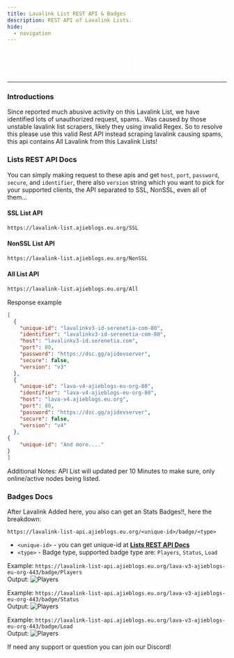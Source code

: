 ```yaml
---
title: Lavalink List REST API & Badges
description: REST API of Lavalink Lists.
hide:
  - navigation
---
```


<h1 style="font-family:Gotham SSm A;font-size: 2.0em;font-weight: 800;line-height:1.1;color: white;">Lavalink List REST API & Badges</h1>

<!-- inject image ad -->
<div data-ea-style="stickybox" class="dark horizontal" data-ea-publisher="darrennathanaelcom" data-ea-type="image"></div>

---

### Introductions

Since reported much abusive activity on this Lavalink List, we have identified lots of unauthorized request, spams.. Was caused by those unstable lavalink list scrapers, likely they using invalid Regex. So to resolve this please use this valid Rest API instead scraping lavalink causing spams, this api contains All Lavalink from this Lavalink Lists!

### Lists REST API Docs

You can simply making request to these apis and get ```host```, ```port```, ```password```, ```secure```, and ```identifier```, there also ```version``` string which you want to pick for your supported clients, the API separated to SSL, NonSSL, even all of them...


#### SSL List API
```bash
https://lavalink-list.ajieblogs.eu.org/SSL
```
#### NonSSL List API
```bash
https://lavalink-list.ajieblogs.eu.org/NonSSL
```
#### All List API
```bash
https://lavalink-list.ajieblogs.eu.org/All
```


Response example

```json
[
  {
    "unique-id": "lavalinkv3-id-serenetia-com-80",
    "identifier": "lavalinkv3-id-serenetia-com-80",
    "host": "lavalinkv3-id.serenetia.com",
    "port": 80,
    "password": "https://dsc.gg/ajidevserver",
    "secure": false,
    "version": "v3"
  },
  {
    "unique-id": "lava-v4-ajieblogs-eu-org-80",
    "identifier": "lava-v4-ajieblogs-eu-org-80",
    "host": "lava-v4.ajieblogs.eu.org",
    "port": 80,
    "password": "https://dsc.gg/ajidevserver",
    "secure": false,
    "version": "v4"
  },
{
    "unique-id": "And more...."
}
]
```
Additional Notes: API List will updated per 10 Minutes to make sure, only online/active nodes being listed.

### Badges Docs

After Lavalink Added here, you also can get an Stats Badges!!, here the breakdown:

```
https://lavalink-list-api.ajieblogs.eu.org/<unique-id>/badge/<type>
```
- `<unique-id>` - you can get unique-id at [**Lists REST API Docs**](https://lavalink.darrennathanael.com/rest-api-badges/#lists-rest-api-docs)<br />
- `<type>` - Badge type, supported badge type are: `Players`, `Status`, `Load`

Example: `https://lavalink-list-api.ajieblogs.eu.org/lava-v3-ajieblogs-eu-org-443/badge/Players` <br />
Output: ![Players](https://lavalink-list-api.ajieblogs.eu.org/lava-v3-ajieblogs-eu-org-443/badge/Players) <br />

Example: `https://lavalink-list-api.ajieblogs.eu.org/lava-v3-ajieblogs-eu-org-443/badge/Status` <br />
Output: ![Players](https://lavalink-list-api.ajieblogs.eu.org/lava-v3-ajieblogs-eu-org-443/badge/Status) <br />

Example: `https://lavalink-list-api.ajieblogs.eu.org/lava-v3-ajieblogs-eu-org-443/badge/Load` <br />
Output: ![Players](https://lavalink-list-api.ajieblogs.eu.org/lava-v3-ajieblogs-eu-org-443/badge/Load)


If need any support or question you can join our Discord!

